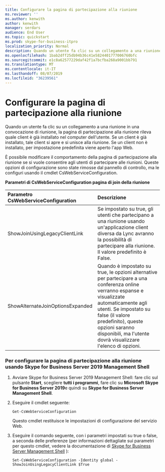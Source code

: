 ```yaml
---
title: Configurare la pagina di partecipazione alla riunione
ms.reviewer: ''
ms.author: kenwith
author: kenwith
manager: serdars
audience: End User
ms.topic: quickstart
ms.prod: skype-for-business-itpro
localization_priority: Normal
description: Quando un utente fa clic su un collegamento a una riunione in una convocazione di riunione, la pagina di partecipazione alla riunione rileva quale client è già installato nel computer dell'utente. Se un client è già installato, tale client si apre e si unisce alla riunione. Se un client non è installato, per impostazione predefinita viene aperto l'app Web.
ms.openlocfilehash: 1bab2dff25db94b36c41e5824401777006760bfc
ms.sourcegitcommit: e1c8a62577229daf42f1a7bcfba268a9001bb791
ms.translationtype: MT
ms.contentlocale: it-IT
ms.lasthandoff: 08/07/2019
ms.locfileid: "36239561"
---
```

# <a name="configure-the-meeting-join-page"></a>Configurare la pagina di partecipazione alla riunione

Quando un utente fa clic su un collegamento a una riunione in una convocazione di riunione, la pagina di partecipazione alla riunione rileva quale client è già installato nel computer dell'utente. Se un client è già installato, tale client si apre e si unisce alla riunione. Se un client non è installato, per impostazione predefinita viene aperto l'app Web.
  
È possibile modificare il comportamento della pagina di partecipazione alla riunione se si vuole consentire agli utenti di partecipare alle riunioni. Queste opzioni di configurazione sono state rimosse dal pannello di controllo, ma le configuri usando il cmdlet CsWebServiceConfiguration.
  
**Parametri di CsWebServiceConfiguration pagina di join della riunione**

|**Parametro CsWebServiceConfiguration**|**Descrizione**|
|:-----|:-----|
|ShowJoinUsingLegacyClientLink  <br/> |Se impostato su true, gli utenti che partecipano a una riunione usando un'applicazione client diversa da Lync avranno la possibilità di partecipare alla riunione. Il valore predefinito è False.  <br/> |
|ShowAlternateJoinOptionsExpanded  <br/> |Quando è impostato su true, le opzioni alternative per partecipare a una conferenza online verranno espanse e visualizzate automaticamente agli utenti. Se impostato su false (il valore predefinito), queste opzioni saranno disponibili, ma l'utente dovrà visualizzare l'elenco di opzioni.  <br/> |
   
### <a name="to-configure-the-meeting-join-page-by-using-skype-for-business-server-2019-management-shell"></a>Per configurare la pagina di partecipazione alla riunione usando Skype for Business Server 2019 Management Shell

1. Avviare Skype for Business Server 2019 Management Shell: fare clic sul pulsante **Start**, scegliere **tutti i programmi**, fare clic su **Microsoft Skype for Business Server 2019**e quindi su **Skype for Business Server Management Shell**.
    
2. Eseguire il cmdlet seguente: 
    
   ```
   Get-CsWebServiceConfiguration
   ```

    Questo cmdlet restituisce le impostazioni di configurazione del servizio Web.
    
3. Eseguire il comando seguente, con i parametri impostati su true o false, a seconda delle preferenze (per informazioni dettagliate sui parametri per questo cmdlet, vedere la documentazione di [Skype for Business Server Management Shell](../../SfbServer/manage/management-shell.md) ):
    
   ```
   Set-CsWebServiceConfiguration -Identity global -ShowJoinUsingLegacyClientLink $True
   ```


